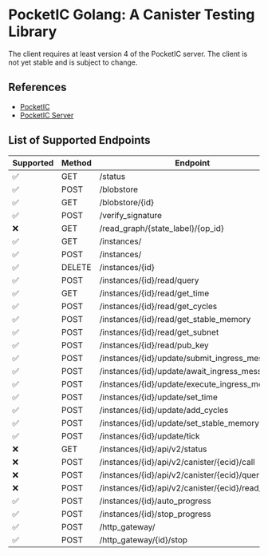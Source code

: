 # PocketIC Golang: A Canister Testing Library

The client requires at least version 4 of the PocketIC server.
The client is not yet stable and is subject to change.

## References

- [PocketIC](https://github.com/dfinity/pocketic)
- [PocketIC Server](https://github.com/dfinity/ic/tree/master/rs/pocket_ic_server)

## List of Supported Endpoints

| Supported | Method | Endpoint                                          |
|-----------|--------|---------------------------------------------------|
| ✅         | GET    | /status                                           |
| ✅         | POST   | /blobstore                                        |
| ✅         | GET    | /blobstore/{id}                                   |
| ✅         | POST   | /verify_signature                                 |
| ❌         | GET    | /read_graph/{state_label}/{op_id}                 |
| ✅         | GET    | /instances/                                       |
| ✅         | POST   | /instances/                                       |
| ✅         | DELETE | /instances/{id}                                   |
| ✅         | POST   | /instances/{id}/read/query                        |
| ✅         | GET    | /instances/{id}/read/get_time                     |
| ✅         | POST   | /instances/{id}/read/get_cycles                   |
| ✅         | POST   | /instances/{id}/read/get_stable_memory            |
| ✅         | POST   | /instances/{id}/read/get_subnet                   |
| ✅         | POST   | /instances/{id}/read/pub_key                      |
| ✅         | POST   | /instances/{id}/update/submit_ingress_message     |
| ✅         | POST   | /instances/{id}/update/await_ingress_message      |
| ✅         | POST   | /instances/{id}/update/execute_ingress_message    |
| ✅         | POST   | /instances/{id}/update/set_time                   |
| ✅         | POST   | /instances/{id}/update/add_cycles                 |
| ✅         | POST   | /instances/{id}/update/set_stable_memory          |
| ✅         | POST   | /instances/{id}/update/tick                       |
| ❌         | GET    | /instances/{id}/api/v2/status                     |
| ❌         | POST   | /instances/{id}/api/v2/canister/{ecid}/call       |
| ❌         | POST   | /instances/{id}/api/v2/canister/{ecid}/query      |
| ❌         | POST   | /instances/{id}/api/v2/canister/{ecid}/read_state |
| ✅         | POST   | /instances/{id}/auto_progress                     |
| ✅         | POST   | /instances/{id}/stop_progress                     |
| ✅         | POST   | /http_gateway/                                    |
| ✅         | POST   | /http_gateway/{id}/stop                           |


